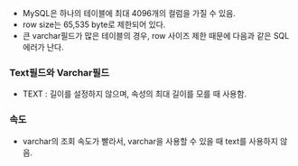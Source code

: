 
- MySQL은 하나의 테이블에 최대 4096개의 컬럼을 가질 수 있음.
- row size는 65,535 byte로 제한되어 있다.
- 큰 varchar필드가 많은 테이블의 경우, row 사이즈 제한 때문에 다음과 같은 SQL에러가 난다.


### Text필드와 Varchar필드 
- TEXT : 길이를 설정하지 않으며, 속성의 최대 길이를 모를 때 사용함.


### 속도
- varchar의 조회 속도가 빨라서, varchar을 사용할 수 있을 때 text를 사용하지 않음.



